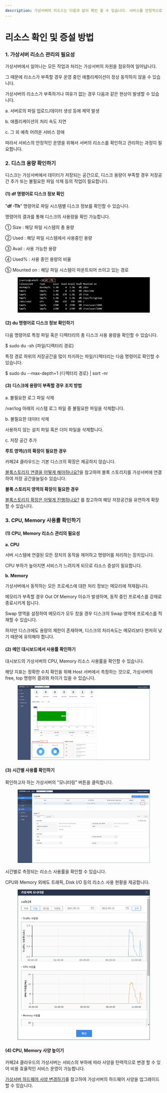 ```yaml
---
description: 가상서버의 리소스는 다음과 같이 확인 할 수 있습니다. 서비스를 안정적으로 운영하기 위해서는 충분한 서버 리소스가 필요합니다.
---
```


# 리소스 확인 및 증설 방법

### 1. 가상서버 리소스 관리의 필요성

가상서버에서 일어나는 모든 작업과 처리는 가상서버의 자원을 점유하여 일어납니다.

그 때문에 리소스가 부족할 경우 운영 중인 애플리케이션이 정상 동작하지 않을 수 있습니다.

가상서버의 리소스가 부족하거나 여유가 없는 경우 다음과 같은 현상이 발생할 수 있습니다.

a. 서버로의 파일 업로드/데이터 생성 등에 제약 발생

b. 애플리케이션의 처리 속도 지연

c. 그 외 예측 어려운 서비스 장애

따라서 서비스의 안정적인 운영을 위해서 서버의 리소스를 확인하고 관리하는 과정이 필요합니다.

### &#x20;



### 2. 디스크 용량 확인하기

디스크는 가상서버에서 데이터가 저장되는 공간으로, 디스크 용량이 부족할 경우 저장공간 추가 또는 불필요한 파일 삭제 등의 작업이 필요합니다.

#### (1) df 명령어로 디스크 정보 확인

"**df -Th**" 명령어로 파일 시스템별 디스크 정보를 확인할 수 있습니다.

명령어의 결과를 통해 디스크의 사용량을 확인 가능합니다.

① Size : 해당 파일 시스템의 총 용량

② Used : 해당 파일 시스템에서 사용중인 용량

③ Avail : 사용 가능한 용량

④ Used% : 사용 중인 용량의 비율

⑤ Mounted on : 해당 파일 시스템이 마운트되어 쓰이고 있는 경로

<figure><img src="../../../.gitbook/assets/image (13).png" alt=""><figcaption></figcaption></figure>



#### (2) du 명령어로 디스크 정보 확인하기

다음 명령어로 특정 파일 혹은 디렉터리의 총 디스크 사용 용량을 확인할 수 있습니다.

$ sudo du -sh {파일/디렉터리 경로}



특정 경로 하위의 저장공간을 많이 차지하는 파일/디렉터리는 다음 명령어로 확인할 수 있습니다.

$ sudo du --max-depth=1 {디렉터리 경로} | sort -nr

&#x20;

#### (3) 디스크에 용량이 부족할 경우 조치 방법

a. 불필요한 로그 파일 삭제

/var/log 아래의 시스템 로그 파일 중 불필요한 파일을 삭제합니다.

&#x20;

b. 불필요한 데이터 삭제

사용하지 않는 설치 파일 혹은 더미 파일을 삭제합니다.

&#x20;

c. 저장 공간 추가

**루트 영역(/)의 확장이 필요한 경우**

카페24 클라우드는 기본 디스크의 확장은 제공하지 않습니다.

[블록스토리지 연결을 어떻게 해야하나요?](../../../storage/block/connect.md)을 참고하여 블록 스토리지를 가상서버에 연결하여 저장 공간을늘일수 있습니다.

&#x20;

**블록 스토리지 영역의 확장이 필요한 경우**

[블록스토리지 확장은 어떻게 진행하나요?](../../../storage/block/add.md) 를 참고하여 해당 저장공간을 유연하게 확장할 수 있습니다.

### &#x20;

### 3. CPU, Memory 사용률 확인하기

#### (1) CPU, Memory 리소스 관리의 필요성

**a. CPU**

서버 시스템에 연결된 모든 장치의 동작을 제어하고 명령어를 처리하는 장치입니다.

CPU 부하가 높아지면 서비스가 느려지게 되므로 리소스 증설이 필요합니다.

&#x20;

**b. Memory**

가상서버에서 동작하는 모든 프로세스에 대한 처리 정보는 메모리에 적재됩니다.

메모리가 부족할 경우 Out Of Memory 이슈가 발생하며, 동작 중인 프로세스를 강제로 종료시키게 됩니다.

Swap 영역을 설정하여 메모리가 모두 찼을 경우 디스크의 Swap 영역에 프로세스를 적재할 수 있습니다.

하지만 디스크에도 용량의 제한이 존재하며, 디스크의 처리속도는 메모리보다 현저히 낮기 때문에 유의해야 합니다.

&#x20;

#### (2) 메인 대시보드에서 사용률 확인하기

대시보드의 가상서버의 CPU, Memory 리소스 사용률을 확인할 수 있습니다.

해당 지표는 정확한 수치 확인을 위해 Host 서버에서 측정하는 것으로, 가상서버의 free, top 명령어 결과와 차이가 있을 수 있습니다.

<figure><img src="../../../.gitbook/assets/image.png" alt=""><figcaption></figcaption></figure>



#### (3) 시간별 사용률 확인하기

확인하고자 하는 가상서버의 "모니터링" 버튼을 클릭합니다.

<figure><img src="../../../.gitbook/assets/image (8).png" alt=""><figcaption></figcaption></figure>

시간별로 측정되는 리소스 사용률을 확인할 수 있습니다.

CPU와 Memory 외에도 트래픽, Disk I/O 등의 리소스 사용 현황을 제공합니다.

<figure><img src="../../../.gitbook/assets/image (4).png" alt=""><figcaption></figcaption></figure>



#### (4) CPU, Memory 사양 높이기

카페24 클라우드의 가상서버는 서비스의 부하에 따라 사양을 탄력적으로 변경 할 수 있어 비용 효율적인 서비스 운영이 가능합니다.

[가상서버 하드웨어 사양 변경하기](spec.md)를 참고하여 가상서버의 하드웨어 사양을 업그레이드 할 수 있습니다.





